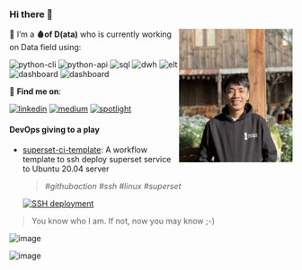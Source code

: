 ### Hi there 👋 

<img align="right" width="202" height="238" src="https://raw.githubusercontent.com/datnguye/datnguye/main/profile.jpg">

🔭 I’m a **🩸of D(ata)** who is currently working on Data field using:

![python-cli](https://img.shields.io/badge/CLI-Python-FFCE3E?style=flat-square&labelColor=14354C&logo=python&logoColor=white)
![python-api](https://img.shields.io/badge/API-Python-green?style=flat-square&labelColor=14354C&logo=python&logoColor=white)
![sql](https://img.shields.io/badge/Query-SQL-FFCE3E?style=flat-square&labelColor=14354C&logo=sql&logoColor=white)
![dwh](https://img.shields.io/badge/DWH-Snowflake-9cf?style=flat-square&logo=snowflake&logoColor=white)
![elt](https://img.shields.io/badge/ELT-dbt-FF694B?style=flat-square&logo=dbt&logoColor=FF694B)
![dashboard](https://img.shields.io/badge/BI-PowerBI-yellow?style=flat-square&logo=PowerBI&logoColor=yellow)
![dashboard](https://img.shields.io/badge/BI-OpenSource-lightgrey?style=flat-square&logo=OpenSource&logoColor=lightgrey)

💬 **Find me on**:

[![linkedin](https://img.shields.io/badge/LinkedIn-0077B5?style=for-the-badge&logo=linkedin&logoColor=white)](https://www.linkedin.com/in/tuiladat/)
[![medium](https://img.shields.io/badge/Medium-12100E?style=for-the-badge&logo=medium&logoColor=white)](https://datnguyen-it09.medium.com/)
[![spotlight](https://img.shields.io/badge/spotlight-30363D?style=for-the-badge&logo=GitHub-Sponsors&logoColor=#EA4AAA)](https://github.com/datnguye/datnguye/blob/main/SPOTLIGHTS.md)


#### DevOps giving to a play
- [superset-ci-template](https://github.com/datnguye/superset-ci-template): A workflow template to ssh deploy superset service to Ubuntu 20.04 server
  > _#githubaction #ssh #linux #superset_
  
  [![SSH deployment](https://github.com/datnguye/superset-ci-template/actions/workflows/ssh-deploy-superset.yml/badge.svg)](https://github.com/datnguye/superset-ci-template/actions/workflows/ssh-deploy-superset.yml)


> You know who I am. If not, now you may know ;-) 


![image](https://github-readme-stats.vercel.app/api/top-langs/?username=datnguye)

![image](https://github-readme-stats.vercel.app/api?username=datnguye&show_icons=true&show_icons=true&theme=buefy&count_private=true&cache_seconds=1800&line_height=24)
